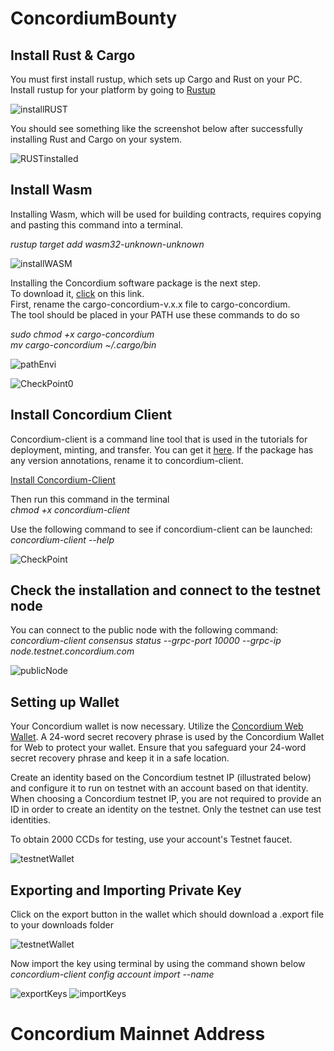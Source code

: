 # ConcordiumBounty

##   Install Rust & Cargo

You must first install rustup, which sets up Cargo and Rust on your PC. Install rustup for your platform by going to [Rustup](https://rustup.rs/)

![installRUST](https://github.com/ChitralaDhruv/ConcordiumBounty/blob/main/Screenshots/installRUST.png)

You should see something like the screenshot below after successfully installing Rust and Cargo on your system.

![RUSTinstalled](https://github.com/ChitralaDhruv/ConcordiumBounty/blob/main/Screenshots/RUSTinstalled.png)

##   Install Wasm

Installing Wasm, which will be used for building contracts, requires copying and pasting this command into a terminal. <br />

_rustup target add wasm32-unknown-unknown_

![installWASM](https://github.com/ChitralaDhruv/ConcordiumBounty/blob/main/Screenshots/installWASM.png)

Installing the Concordium software package is the next step. <br />
To download it, [click](https://developer.concordium.software/en/mainnet/net/installation/downloads-testnet.html#cargo-concordium-testnet) on this link. <br />
First, rename the cargo-concordium-v.x.x file to cargo-concordium. <br />
The tool should be placed in your PATH use these commands to do so <br />

_sudo chmod +x cargo-concordium_ <br />
_mv cargo-concordium ~/.cargo/bin_

![pathEnvi](https://github.com/ChitralaDhruv/ConcordiumBounty/blob/main/Screenshots/pathEnvi.png)

![CheckPoint0](https://github.com/ChitralaDhruv/ConcordiumBounty/blob/main/Screenshots/CheckPoint0.png)

##   Install Concordium Client

Concordium-client is a command line tool that is used in the tutorials for deployment, minting, and transfer. You can get it [here](https://developer.concordium.software/en/mainnet/net/installation/downloads-testnet.html#concordium-node-and-client-download-testnet). If the package has any version annotations, rename it to concordium-client.

[Install Concordium-Client](https://developer.concordium.software/en/mainnet/net/installation/downloads-testnet.html#concordium-node-and-client-download-testnet)

Then run this command in the terminal <br />
_chmod +x concordium-client_

Use the following command to see if concordium-client can be launched: <br />
_concordium-client --help_

![CheckPoint](https://github.com/ChitralaDhruv/ConcordiumBounty/blob/main/Screenshots/CheckPoint.png)

##   Check the installation and connect to the testnet node

You can connect to the public node with the following command:<br />
_concordium-client consensus status --grpc-port 10000 --grpc-ip node.testnet.concordium.com_

![publicNode](https://github.com/ChitralaDhruv/ConcordiumBounty/blob/main/Screenshots/publicNode.png)


## Setting up Wallet

Your Concordium wallet is now necessary. Utilize the [Concordium Web Wallet](https://chrome.google.com/webstore/detail/concordium-wallet/mnnkpffndmickbiakofclnpoiajlegmg/related?hl=en-US). A 24-word secret recovery phrase is used by the Concordium Wallet for Web to protect your wallet. Ensure that you safeguard your 24-word secret recovery phrase and keep it in a safe location. <br />

Create an identity based on the Concordium testnet IP (illustrated below) and configure it to run on testnet with an account based on that identity. 
When choosing a Concordium testnet IP, you are not required to provide an ID in order to create an identity on the testnet. Only the testnet can use test identities.

To obtain 2000 CCDs for testing, use your account's Testnet faucet.

![testnetWallet](https://github.com/ChitralaDhruv/ConcordiumBounty/blob/main/Screenshots/testnetWallet.png)

## Exporting and Importing Private Key

Click on the export button in the wallet which should download a <public key>.export file to your downloads folder

![testnetWallet](https://github.com/ChitralaDhruv/ConcordiumBounty/blob/main/Screenshots/testnetWallet.png)

Now import the key using terminal by using the command shown below <br />
_concordium-client config account import <YOUR PUBLIC ADDRESS.export> --name <Your-Wallet-Name>_
  
![exportKeys](https://github.com/ChitralaDhruv/ConcordiumBounty/blob/main/Screenshots/exportKeys.png)
![importKeys](https://github.com/ChitralaDhruv/ConcordiumBounty/blob/main/Screenshots/importKeys.png)
  
 # Concordium Mainnet Address
  



